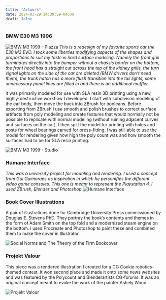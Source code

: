 ```yaml
---
title: "Artwork"
date: 2024-03-29T14:39:59-04:00
draft: false
---
```


### BMW E30 M3 1996
![BMW M3 1999 - Piazza](/images/bmw_piazza.jpg)
*This is a redesign of my favorite sports car the E30 M3 EVO. I took some liberties modifying aspects of the shapes and proportions to suit my taste in hard surface modeling. Namely the front grill terminates directly into the bumper without a chassis border on the bottom, the front hood has a straight cut across the top of the kidney grills, the turn signal lights on the side of the car are deleted (BMW drivers don't need them), the trunk hatch has a more flush transition into the tail lights, some unnecessary panel lines are filled in and there is an additional muffler.* 

It was primarily modeled for use with SLA resin 3D printing using a new, highly-destructive workflow I developed. I start with subdivison modeling of the car body, then move the buck into ZBrush for booleans. Before exporting from ZBrush I use smooth and polish brushes to correct surface artifacts from poly modeling and create features that would normally not be possible to replicate with normal modeling (without ruining adjacent curves and surfaces on the car). I then split the model for printing with holes and posts for wheel bearings carved for press-fitting. I was still able to use the model for rendering given how high the poly count was and how smooth the surfaces had to be for SLA resin printing.

![BMW M3 1999 - Studio](/images/bmw_studio.jpg)


### Humane Interface
*This was a university project for modeling and rendering. I used a concept from Gui Guimaraes as inspiration in which he personifies the different video game consoles. This one is meant to represent the Playstation 4. I used ZBrush, Blender and Photoshop*
![Humane Interface](/images/humane_interface.jpg)

### Book Cover Illustrations
A pair of illustrations done for Cambridge University Press commissioned by Douglas E. Stevens PhD. They portray the book’s contents and themes in the form of Adam Smith on the top fold and a modernized steam engine on the bottom. I used Procreate and Photoshop to paint these and combined them to make the cover in Illustrator.

![Social Norms and The Theory of the Firm Bookcover](/images/bookcover_1.jpg)

### Projekt Valour
This piece was a rendered illustration I created for a CG Cookie robotics-themed contest. It won second place and made it onto some news websites and was featured by the Polycount and Blenderartists CG-forums. It was an original concept meant to evoke the work of the painter Ashely Wood.

![Projekt Valour](/images/valour.jpg)
